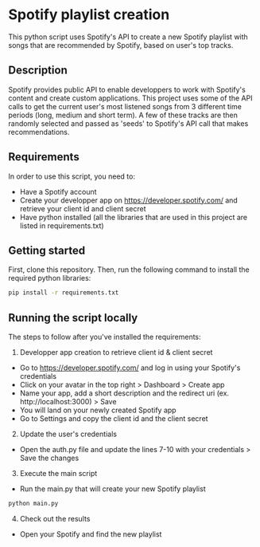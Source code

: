 # Spotify playlist creation
This python script uses Spotify's API to create a new Spotify playlist with songs that are recommended by Spotify, based on user's top tracks.

## Description
Spotify provides public API to enable developpers to work with Spotify's content and create custom applications.
This project uses some of the API calls to get the current user's most listened songs from 3 different time periods (long, medium and short term).
A few of these tracks are then randomly selected and passed as 'seeds' to Spotify's API call that makes recommendations.


## Requirements
In order to use this script, you need to:
- Have a Spotify account
- Create your developper app on https://developer.spotify.com/ and retrieve your client id and client secret
- Have python installed (all the libraries that are used in this project are listed in requirements.txt)

## Getting started
First, clone this repository.
Then, run the following command to install the required python libraries:

```sh
pip install -r requirements.txt
```

## Running the script locally
The steps to follow after you've installed the requirements:

1. Developper app creation to retrieve client id & client secret
- Go to https://developer.spotify.com/ and log in using your Spotify's credentials
- Click on your avatar in the top right > Dashboard > Create app
- Name your app, add a short description and the redirect uri (ex. http://localhost:3000) > Save
- You will land on your newly created Spotify app
- Go to Settings and copy the client id and the client secret

2. Update the user's credentials

- Open the auth.py file and update the lines 7-10 with your credentials > Save the changes

3. Execute the main script

- Run the main.py that will create your new Spotify playlist
```bash
python main.py
```

4. Check out the results
- Open your Spotify and find the new playlist
